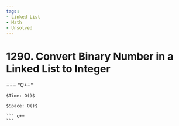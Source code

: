 ```yaml
---
tags:
- Linked List
- Math
- Unsolved
---
```



# 1290. Convert Binary Number in a Linked List to Integer

=== "C++"

    $Time: O()$

    $Space: O()$

    ``` c++
    ```